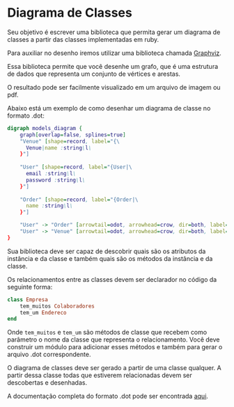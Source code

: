 # Diagrama de Classes

Seu objetivo é escrever uma biblioteca que permita gerar um diagrama de classes a partir das classes implementadas em ruby.

Para auxiliar no desenho iremos utilizar uma biblioteca chamada [Graphviz](https://github.com/glejeune/Ruby-Graphviz).

Essa biblioteca permite que você desenhe um grafo, que é uma estrutura de dados que representa um conjunto de vértices e arestas.

O resultado pode ser facilmente visualizado em um arquivo de imagem ou pdf. 

Abaixo está um exemplo de como desenhar um diagrama de classe no formato .dot:

```dot
digraph models_diagram {
    graph[overlap=false, splines=true]
    "Venue" [shape=record, label="{\
      Venue|name :string\l\
    }"]
    
    "User" [shape=record, label="{User|\
      email :string\l\
      password :string\l\
    }"]
    
    "Order" [shape=record, label="{Order|\
      name :string\l\
    }"]

    "User" -> "Order" [arrowtail=odot, arrowhead=crow, dir=both, label="request"]
    "User" -> "Venue" [arrowtail=odot, arrowhead=crow, dir=both, label=agent]
}
```

Sua biblioteca deve ser capaz de descobrir quais são os atributos da instância e da classe e também quais são os métodos da instância e da classe.

Os relacionamentos entre as classes devem ser declarador no código da seguinte forma:

```ruby
class Empresa
    tem_muitos Colaboradores
    tem_um Endereco
end
```

Onde `tem_muitos` e `tem_um` são métodos de classe que recebem como parâmetro o nome da classe que representa o relacionamento. Você deve construir um módulo para adicionar esses métodos e também para gerar o arquivo .dot correspondente.

O diagrama de classes deve ser gerado a partir de uma classe qualquer. A partir dessa classe todas que estiverem relacionadas devem ser descobertas e desenhadas.

A documentação completa do formato .dot pode ser encontrada [aqui](http://www.graphviz.org/doc/info/lang.html).



